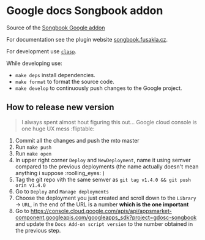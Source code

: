 # Google docs Songbook addon

Source of the [Songbook Google addon](https://workspace.google.com/marketplace/app/songbook/591739870688)

For documentation see the plugin website [songbook.fusakla.cz](https://songbook.fusakla.cz).

For development use [`clasp`](https://github.com/google/clasp).

While developing use:
 - `make deps` install dependencies.
 - `make format` to format the source code.
 - `make develop` to continuously push changes to the Google project.


## How to release new version
> I always spent almost hout figuring this out... Google cloud console is one huge UX mess :fliptable:

 1. Commit all the changes and push the mto master
 1. Run `make push`
 1. Run `make open`
 1. In upper right corner `Deploy` and `NewDeployment`, name it using semver compared to the previous deployments (the name actually doesn't mean anything i suppose :roolling_eyes: )
 1. Tag the git repo vith the same semver as `git tag v1.4.0 && git push orin v1.4.0`
 1. Go to `Deploy` and `Manage deployments`
 1. Choose the deployment you just created and scroll down to the `Library` -> `URL`, in the end of the URL is a number **which is the one important**
 1. Go to https://console.cloud.google.com/apis/api/appsmarket-component.googleapis.com/googleapps_sdk?project=gdosc-songbook and update the `Docs Add-on script version` to the number obtained in the previous step.
